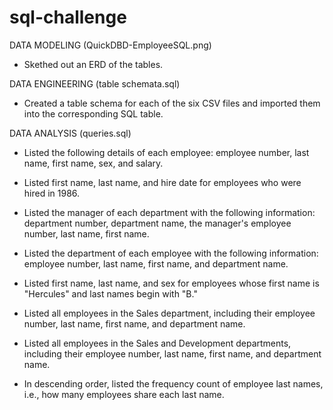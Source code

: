 # sql-challenge

DATA MODELING (QuickDBD-EmployeeSQL.png)

- Skethed out an ERD of the tables.


DATA ENGINEERING (table schemata.sql)

- Created a table schema for each of the six CSV files and imported them into the corresponding SQL table. 


DATA ANALYSIS (queries.sql)

- Listed the following details of each employee: employee number, last name, first name, sex, and salary.


- Listed first name, last name, and hire date for employees who were hired in 1986.


- Listed the manager of each department with the following information: department number, department name, the manager's employee number, last name, first name.


- Listed the department of each employee with the following information: employee number, last name, first name, and department name.


- Listed first name, last name, and sex for employees whose first name is "Hercules" and last names begin with "B."


- Listed all employees in the Sales department, including their employee number, last name, first name, and department name.


- Listed all employees in the Sales and Development departments, including their employee number, last name, first name, and department name.


- In descending order, listed the frequency count of employee last names, i.e., how many employees share each last name.